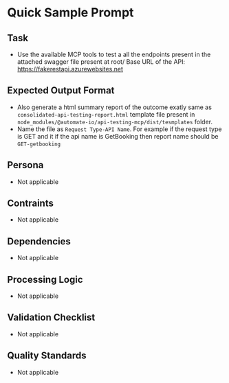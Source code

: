 # Quick Sample Prompt



## Task
- Use the available MCP tools to test a all the endpoints present in the attached swagger file present at root/
Base URL of the API:  https://fakerestapi.azurewebsites.net

## Expected Output Format
- Also generate a html summary report of the outcome exatly same as `consolidated-api-testing-report.html` template file present in `node_modules/@automate-io/api-testing-mcp/dist/tesmplates` folder.
- Name the file as `Request Type-API Name`. For example if the request type is GET and it if the api name is GetBooking then report name should be `GET-getbooking`

## Persona
- Not applicable

## Contraints
- Not applicable

## Dependencies
- Not applicable

## Processing Logic
- Not applicable

## Validation Checklist
- Not applicable

## Quality Standards
- Not applicable


<!-- - Use the available MCP tools to test a all the endpoints present in the attached swagger file

- Summarise the test execution for each endpoint.
    1. If tests fail then explain the root cause of the failure and suggest potential solution to fix the issue.

- If it is a bug in the API then draft a Xray bug summary, description by following industry best bug reporting practices.

- Generate an HTML test report with a clean, readable layout:
    1. Display request details (endpoint, headers, body) on the left side of the screen
    2. Display response details (status code, headers, body) on the right side of the screen
    3. Save the html report as name (http verb type + meaningful name of the api)  in the following directory: root/test-report/ -->